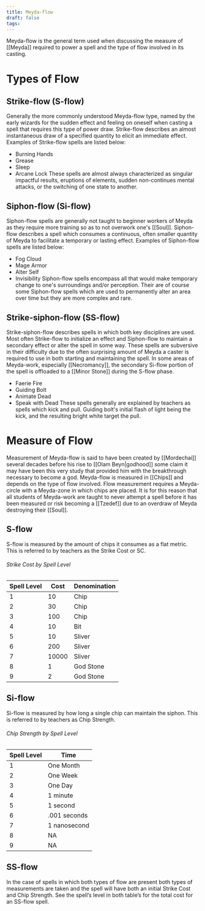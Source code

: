 ```yaml
---
title: Meyda-flow
draft: false
tags:
---
```

Meyda-flow is the general term used when discussing the measure of [[Meyda]] required to power a spell and the type of flow involved in its casting.
# Types of Flow
## Strike-flow (S-flow)
Generally the more commonly understood Meyda-flow type, named by the early wizards for the sudden effect and feeling on oneself when casting a spell that requires this type of power draw. Strike-flow describes an almost instantaneous draw of a specified quantity to elicit an immediate effect. Examples of Strike-flow spells are listed below:
- Burning Hands
- Grease
- Sleep
- Arcane Lock
These spells are almost always characterized as singular impactful results, eruptions of elements, sudden non-continues mental attacks, or the switching of one state to another. 
## Siphon-flow (Si-flow)
Siphon-flow spells are generally not taught to beginner workers of Meyda as they require more training so as to not overwork one's [[Soul]]. Siphon-flow describes a spell which consumes a continuous, often smaller quantity of Meyda to facilitate a temporary or lasting effect. Examples of Siphon-flow spells are listed below:
- Fog Cloud
- Mage Armor
- Alter Self
- Invisibility
Siphon-flow spells encompass all that would make temporary change to one's surroundings and/or perception. Their are of course some Siphon-flow spells which are used to permanently alter an area over time but they are more complex and rare.
## Strike-siphon-flow (SS-flow)
Strike-siphon-flow describes spells in which both key disciplines are used. Most often Strike-flow to initialize an effect and Siphon-flow to maintain a secondary effect or alter the spell in some way. These spells are subversive in their difficulty due to the often surprising amount of Meyda a caster is required to use in both starting and maintaining the spell. In some areas of Meyda-work, especially [[Necromancy]], the secondary Si-flow portion of the spell is offloaded to a [[Minor Stone]] during the S-flow phase.
- Faerie Fire
- Guiding Bolt
- Animate Dead
- Speak with Dead
These spells generally are explained by teachers as spells which kick and pull. Guiding bolt's initial flash of light being the kick, and the resulting bright white target the pull.

# Measure of Flow
Measurement of Meyda-flow is said to have been created by [[Mordechai]] several decades before his rise to [[Olam Beyn|godhood]] some claim it may have been this very study that provided him with the breakthrough necessary to become a god. Meyda-flow is measured in [[Chips]] and depends on the type of flow involved. Flow measurement requires a Meyda-circle with a Meyda-zone in which chips are placed. It is for this reason that all students of Meyda-work are taught to never attempt a spell before it has been measured or risk becoming a [[Tzedef]] due to an overdraw of Meyda destroying their [[Soul]].
## S-flow
S-flow is measured by the amount of chips it consumes as a flat metric. This is referred to by teachers as the Strike Cost or SC. 
###### Strike Cost by Spell Level
| Spell Level | Cost  | Denomination |
| ----------- | ----- | ------------ |
| 1           | 10    | Chip         |
| 2           | 30    | Chip         |
| 3           | 100   | Chip         |
| 4           | 10    | Bit          |
| 5           | 10    | Sliver       |
| 6           | 200   | Sliver       |
| 7           | 10000 | Sliver       |
| 8           | 1     | God Stone    |
| 9           | 2     | God Stone    |
## Si-flow
Si-flow is measured by how long a single chip can maintain the siphon. This is referred to by teachers as Chip Strength.
###### Chip Strength by Spell Level
| Spell Level | Time         |
| ----------- | ------------ |
| 1           | One Month    |
| 2           | One Week     |
| 3           | One Day      |
| 4           | 1 minute     |
| 5           | 1 second     |
| 6           | .001 seconds |
| 7           | 1 nanosecond |
| 8           | NA           |
| 9           | NA           |
## SS-flow
In the case of spells in which both types of flow are present both types of measurements are taken and the spell will have both an initial Strike Cost and Chip Strength. See the spell’s level in both table’s for the total cost for an SS-flow spell.
